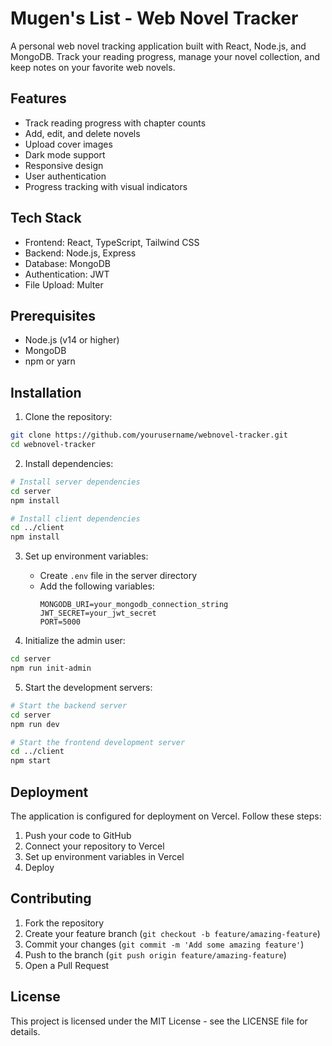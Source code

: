 # Mugen's List - Web Novel Tracker

A personal web novel tracking application built with React, Node.js, and MongoDB. Track your reading progress, manage your novel collection, and keep notes on your favorite web novels.

## Features

- Track reading progress with chapter counts
- Add, edit, and delete novels
- Upload cover images
- Dark mode support
- Responsive design
- User authentication
- Progress tracking with visual indicators

## Tech Stack

- Frontend: React, TypeScript, Tailwind CSS
- Backend: Node.js, Express
- Database: MongoDB
- Authentication: JWT
- File Upload: Multer

## Prerequisites

- Node.js (v14 or higher)
- MongoDB
- npm or yarn

## Installation

1. Clone the repository:
```bash
git clone https://github.com/yourusername/webnovel-tracker.git
cd webnovel-tracker
```

2. Install dependencies:
```bash
# Install server dependencies
cd server
npm install

# Install client dependencies
cd ../client
npm install
```

3. Set up environment variables:
   - Create `.env` file in the server directory
   - Add the following variables:
     ```
     MONGODB_URI=your_mongodb_connection_string
     JWT_SECRET=your_jwt_secret
     PORT=5000
     ```

4. Initialize the admin user:
```bash
cd server
npm run init-admin
```

5. Start the development servers:
```bash
# Start the backend server
cd server
npm run dev

# Start the frontend development server
cd ../client
npm start
```

## Deployment

The application is configured for deployment on Vercel. Follow these steps:

1. Push your code to GitHub
2. Connect your repository to Vercel
3. Set up environment variables in Vercel
4. Deploy

## Contributing

1. Fork the repository
2. Create your feature branch (`git checkout -b feature/amazing-feature`)
3. Commit your changes (`git commit -m 'Add some amazing feature'`)
4. Push to the branch (`git push origin feature/amazing-feature`)
5. Open a Pull Request

## License

This project is licensed under the MIT License - see the LICENSE file for details. 